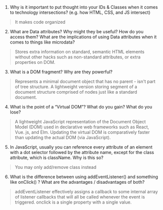1. Why is it important to put thought into your IDs & Classes when it comes to technology intersections? (e.g. how HTML, CSS, and JS intersect)
> It makes code organized

2. What are Data attributes? Why might they be useful? How do you access them? What are the implications of using Data attributes when it comes to things like microdata?
> Stores extra information on standard, semantic HTML elements without other hacks such as non-standard attributes, or extra properties on DOM.

3. What is a DOM fragment? Why are they powerful?
> Represents a minimal document object that has no parent - isn't part of tree structure. A lightweight version storing segment of a document structure comprised of nodes just like a standard document.

4. What is the point of a “Virtual DOM”? What do you gain? What do you lose?
> A lightweight JavaScript representation of the Document Object Model (DOM) used in declarative web frameworks such as React, Vue. js, and Elm. Updating the virtual DOM is comparatively faster than updating the actual DOM (via JavaScript).

5. In JavaScript, usually you can reference every attribute of an element with a dot selector followed by the attribute name, except for the class attribute, which is className. Why is this so?
> You may only add/remove class instead
    
6. What is the difference between using addEventListener() and something like onClick() ? What are the advantages / disadvantages of both?
> addEventListener effectively assigns a callback to some internal array of listener callbacks that will all be called whenever the event is triggered.  onclick is a single property with a single value.
